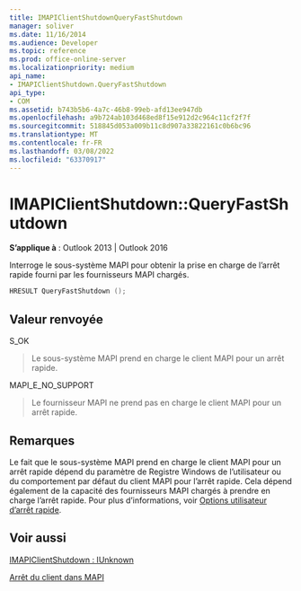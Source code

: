 ```yaml
---
title: IMAPIClientShutdownQueryFastShutdown
manager: soliver
ms.date: 11/16/2014
ms.audience: Developer
ms.topic: reference
ms.prod: office-online-server
ms.localizationpriority: medium
api_name:
- IMAPIClientShutdown.QueryFastShutdown
api_type:
- COM
ms.assetid: b743b5b6-4a7c-46b8-99eb-afd13ee947db
ms.openlocfilehash: a9b724ab103d468ed8f15e912d2c964c11cf2f7f
ms.sourcegitcommit: 518845d053a009b11c8d907a33822161c0b6bc96
ms.translationtype: MT
ms.contentlocale: fr-FR
ms.lasthandoff: 03/08/2022
ms.locfileid: "63370917"
---
```

# <a name="imapiclientshutdownqueryfastshutdown"></a>IMAPIClientShutdown::QueryFastShutdown

  
  
**S’applique à** : Outlook 2013 | Outlook 2016 
  
Interroge le sous-système MAPI pour obtenir la prise en charge de l’arrêt rapide fourni par les fournisseurs MAPI chargés.
  
```cpp
HRESULT QueryFastShutdown ();
```

## <a name="return-value"></a>Valeur renvoyée

S_OK
  
> Le sous-système MAPI prend en charge le client MAPI pour un arrêt rapide.
    
MAPI_E_NO_SUPPORT
  
> Le fournisseur MAPI ne prend pas en charge le client MAPI pour un arrêt rapide.
    
## <a name="remarks"></a>Remarques

Le fait que le sous-système MAPI prend en charge le client MAPI pour un arrêt rapide dépend du paramètre de Registre Windows de l’utilisateur ou du comportement par défaut du client MAPI pour l’arrêt rapide. Cela dépend également de la capacité des fournisseurs MAPI chargés à prendre en charge l’arrêt rapide. Pour plus d’informations, voir [Options utilisateur d’arrêt rapide](fast-shutdown-user-options.md).
  
## <a name="see-also"></a>Voir aussi



[IMAPIClientShutdown : IUnknown](imapiclientshutdowniunknown.md)


[Arrêt du client dans MAPI](client-shutdown-in-mapi.md)

